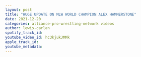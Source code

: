 ```yaml
---
layout: post
title: "HUGE UPDATE ON MLW WORLD CHAMPION ALEX HAMMERSTONE"
date: 2021-12-20
categories: alliance-pro-wrestling-network videos
author: lewis-carlan
spotify_track_id: 
youtube_video_id: hc3kjukJMMk
apple_track_id: 
youtube_metadata: 
---
```

